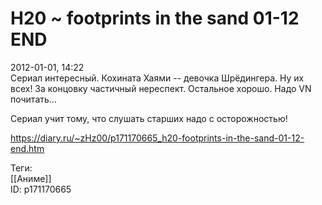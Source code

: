 H20 ~ footprints in the sand 01-12 END
=======================================

   
 2012-01-01, 14:22   
  Сериал интересный. Кохината Хаями -- девочка Шрёдингера. Ну их всех! За концовку частичный нереспект. Остальное хорошо. Надо VN почитать...   
   
 Сериал учит тому, что слушать старших надо с осторожностью!   
    
 <https://diary.ru/~zHz00/p171170665_h20-footprints-in-the-sand-01-12-end.htm>   
   
 Теги:   
 [[Аниме]]   
 ID: p171170665